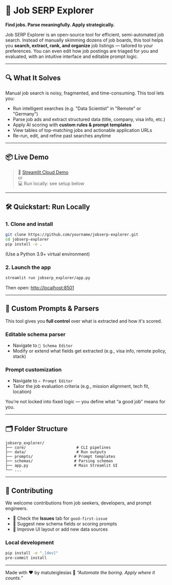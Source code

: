 
# 🚀 Job SERP Explorer

**Find jobs. Parse meaningfully. Apply strategically.**

Job SERP Explorer is an open-source tool for efficient, semi-automated job search. Instead of manually skimming dozens of job boards, this tool helps you **search, extract, rank, and organize** job listings — tailored to your preferences. You can even edit how job postings are triaged for you and evaluated, with an intuitive interface and editable prompt logic.

---

## 🔍 What It Solves

Manual job search is noisy, fragmented, and time-consuming. This tool lets you:

- Run intelligent searches (e.g. "Data Scientist" in "Remote" or "Germany")
- Parse job ads and extract structured data (title, company, visa info, etc.)
- Apply AI scoring with **custom rules & prompt templates**
- View tables of top-matching jobs and actionable application URLs
- Re-run, edit, and refine past searches anytime

---

## 📦 Live Demo

> 🔗 [Streamlit Cloud Demo](https://your-link.streamlit.app)  
> or  
> 💻 Run locally: see setup below

---

## 🛠 Quickstart: Run Locally

### 1. Clone and install

```bash
git clone https://github.com/yourname/jobserp-explorer.git
cd jobserp-explorer
pip install -e .
````

(Use a Python 3.9+ virtual environment)

### 2. Launch the app

```bash
streamlit run jobserp_explorer/app.py
```

Then open: [http://localhost:8501](http://localhost:8501)

---

## 🧠 Custom Prompts & Parsers

This tool gives you **full control** over what is extracted and how it's scored.

### Editable schema parser

* Navigate to `🔧 Schema Editor`
* Modify or extend what fields get extracted (e.g., visa info, remote policy, stack)

### Prompt customization

* Navigate to `✍️ Prompt Editor`
* Tailor the job evaluation criteria (e.g., mission alignment, tech fit, location)

You’re not locked into fixed logic — you define what “a good job” means for you.

---

## 🗂 Folder Structure

```
jobserp_explorer/
├── core/                      # CLI pipelines
├── data/                      # Run outputs
├── prompts/                  # Prompt templates
├── schemas/                  # Parsing schemas
├── app.py                    # Main Streamlit UI
└── ...
```

---

## 🤝 Contributing

We welcome contributions from job seekers, developers, and prompt engineers.

* 🧪 Check the **Issues** tab for `good-first-issue`
* 🧠 Suggest new schema fields or scoring prompts
* 🧼 Improve UI layout or add new data sources

### Local development

```bash
pip install -e ".[dev]"
pre-commit install
```


---

Made with ❤️ by matuteiglesias
🧭 *“Automate the boring. Apply where it counts.”*

